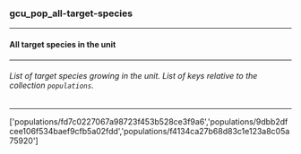### gcu_pop_all-target-species



------
#### All target species in the unit



------
###### List of target species growing in the unit. List of keys relative to the collection `populations`.



------
['populations/fd7c0227067a98723f453b528ce3f9a6','populations/9dbb2dfcee106f534baef9cfb5a02fdd','populations/f4134ca27b68d83c1e123a8c05a75920']
